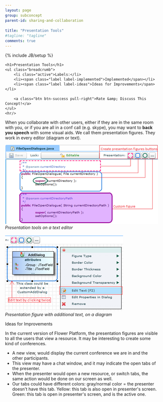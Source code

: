 ```yaml
---
layout: page
group: subconcept
parent-id: sharing-and-collaboration

title: "Presentation Tools"
#tagline: "tagline"
comments: true
---
```

{% include JB/setup %}

<div>

	<h1>Presentation Tools</h1>
    <ul class="breadcrumb">
	    <li class="active">Labels:</li>
	    <li><span class="label label-implemented">Implemented</span></li>
	    <li><span class="label label-ideas">Ideas for Improvements</span></li>
	    
	    <a class="btn btn-success pull-right">Rate &amp; Discuss This Concept!</a>
    </ul>
    <hr/>
</div>

When you collaborate with other users, either if they are in the same room with you, or if you are all in a conf call (e.g. skype), you may want to **back you speech** with some visual aids. We call them presentation figures. They work in every editor (diagram or text).

<div>
<p class="text-center">
	<img class="img-polaroid" src="presentation1.png"/><br/>
	<em>Presentation tools on a text editor</em><br/><br/>
	<img class="img-polaroid" src="presentation2.png"/><br/>
	<em>Presentation figure with additional text, on a diagram</em>
</p>

<span class="label label-ideas">Ideas for Improvements</span>
</div>

In the current version of Flower Platform, the presentation figures are visible to all the users that view a resource. It may be interesting to create some kind of conferences. 

* A new view, would display the current conference we are in and the other participants. 
* This view may have a chat window, and it may indicate the open tabs of the presenter. 
* When the presenter would open a new resource, or switch tabs, the same action would be done on our screen as well. 
* Our tabs could have different colors: gray/normal color = the presenter doesn't have this tab. Yellow: this tab is also open in presenter's screen. Green: this tab is open in presenter's screen, and is the active one. 